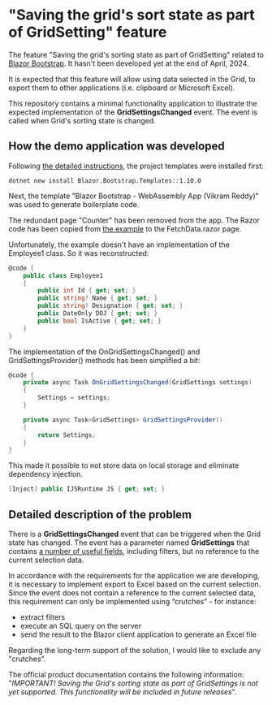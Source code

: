 # "Saving the grid's sort state as part of GridSetting" feature

The feature "Saving the grid's sorting state as part of GridSetting" related to [Blazor Bootstrap](https://docs.blazorbootstrap.com/getting-started/blazor-webassembly-net-8). It hasn't been developed yet at the end of April, 2024.

It is expected that this feature will allow using data selected in the Grid, to export them to other applications (i.e. clipboard or Microsoft Excel).

This repository contains a minimal functionality application to illustrate the expected implementation of the **GridSettingsChanged** event. The event is called when Grid's sorting state is changed.

## How the demo application was developed

Following [the detailed instructions](https://github.com/vikramlearning/blazorbootstrap), the project templates were installed first:

```shell
dotnet new install Blazor.Bootstrap.Templates::1.10.0
```

Next, the template "Blazor Bootstrap - WebAssembly App (Vikram Reddy)" was used to generate boilerplate code.

The redundant page "Counter" has been removed from the app. The Razor code has been copied from [the example](https://docs.blazorbootstrap.com/components/grid#save-and-load-grid-settings) to the FetchData.razor page.

Unfortunately, the example doesn't have an implementation of the Employee1 class. So it was reconstructed:

```csharp
@code {
    public class Employee1
    {
        public int Id { get; set; }
        public string? Name { get; set; }
        public string? Designation { get; set; }
        public DateOnly DOJ { get; set; }
        public bool IsActive { get; set; }
    }
}
```

The implementation of the OnGridSettingsChanged() and GridSettingsProvider() methods has been simplified a bit:


```csharp
@code {
    private async Task OnGridSettingsChanged(GridSettings settings)
    {
        Settings = settings;
    }

    private async Task<GridSettings> GridSettingsProvider()
    {
        return Settings;
    }
}
```

This made it possible to not store data on local storage and eliminate dependency injection.

```csharp
[Inject] public IJSRuntime JS { get; set; }
```

## Detailed description of the problem

There is a **GridSettingsChanged** event that can be triggered when the Grid state has changed. The event has a parameter named **GridSettings** that contains [a number of useful fields](https://docs.blazorbootstrap.com/components/grid#gridsettings-properties), including filters, but no reference to the current selection data.

In accordance with the requirements for the application we are developing, it is necessary to implement export to Excel based on the current selection. Since the event does not contain a reference to the current selected data, this requirement can only be implemented using “crutches” - for instance:

- extract filters
- execute an SQL query on the server
- send the result to the Blazor client application to generate an Excel file

Regarding the long-term support of the solution, I would like to exclude any "crutches".

The official product documentation contains the following information: "_IMPORTANT! Saving the Grid's sorting state as part of GridSettings is not yet supported. This functionality will be included in future releases_".

